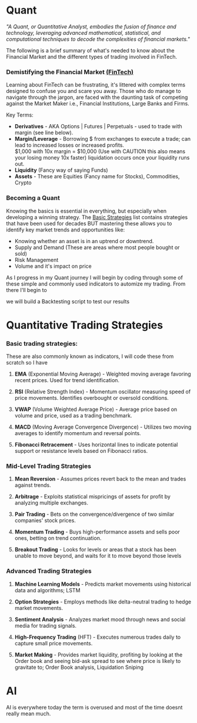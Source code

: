 # Quant

_"A Quant, or Quantitative Analyst, embodies the fusion of finance and technology, leveraging advanced mathematical, statistical, and computational techniques to decode the complexities of financial markets."_

The following is a brief summary of what's needed to know about the Financial Market and the different types of trading involved in FinTech.

### Demistifying the Financial Market [(FinTech)](https://en.wikipedia.org/wiki/Fintech#:~:text=Fintech%2C%20a%20clipped,fintech.%5B6%5D)

Learning about FinTech can be frustrating, it's littered with complex terms designed to confuse you and scare you away. Those who do manage to navigate through the jargon, are faced with the daunting task of competing against the Market Maker i.e., Financial Institutions, Large Banks and Firms.

Key Terms:

- **Derivatives** - AKA Options | Futures | Perpetuals - used to trade with margin (see line below).
- **Margin/Leverage** - Borrowing $ from exchanges to execute a trade; can lead to increased losses or increased profits.
  <br> $1,000 with 10x margin = $10,000 (Use with CAUTION this also means your losing money 10x faster) liquidation occurs once your liquidity runs out.
- **Liquidity** (Fancy way of saying Funds)
- **Assets** - These are Equities (Fancy name for Stocks), Commodities, Crypto

### Becoming a Quant

Knowing the basics is essential in everything, but especially when developing a winning strategy. The [Basic Strategies](#basic-quantitative-trading-strategies) list contains strategies that have been used for decades BUT mastering these allows you to identify key market trends and opportunities like:

- Knowing whether an asset is in an uptrend or downtrend.
- Supply and Demand (These are areas where most people bought or sold)
- Risk Management
- Volume and it's impact on price
<!-- - Support and Resistance -->

As I progress in my Quant journey I will begin by coding through some of these simple and commonly used indicators to automize my trading. From there I'll begin to

<!-- Chatgpt help me write a  -->

we will build a Backtesting script to test our results

# Quantitative Trading Strategies

### Basic trading strategies:

These are also commonly known as indicators, I will code these from scratch so I have

1. **EMA** (Exponential Moving Average) - Weighted moving average favoring recent prices. Used for trend identification.

2. **RSI** (Relative Strength Index) - Momentum oscillator measuring speed of price movements. Identifies overbought or oversold conditions.

3. **VWAP** (Volume Weighted Average Price) - Average price based on volume and price, used as a trading benchmark.

4. **MACD** (Moving Average Convergence Divergence) - Utilizes two moving averages to identify momentum and reversal points.

5. **Fibonacci Retracement** - Uses horizontal lines to indicate potential support or resistance levels based on Fibonacci ratios.

### Mid-Level Trading Strategies

1. **Mean Reversion** - Assumes prices revert back to the mean and trades against trends.

2. **Arbitrage** - Exploits statistical mispricings of assets for profit by analyzing multiple exchanges.

3. **Pair Trading** - Bets on the convergence/divergence of two similar companies' stock prices.

4. **Momentum Trading** - Buys high-performance assets and sells poor ones, betting on trend continuation.

5. **Breakout Trading** - Looks for levels or areas that a stock has been unable to move beyond, and waits for it to move beyond those levels

### Advanced Trading Strategies

1. **Machine Learning Models** - Predicts market movements using historical data and algorithms; LSTM

2. **Option Strategies** - Employs methods like delta-neutral trading to hedge market movements.

3. **Sentiment Analysis** - Analyzes market mood through news and social media for trading signals.

4. **High-Frequency Trading** (HFT) - Executes numerous trades daily to capture small price movements.

5. **Market Making** - Provides market liquidity, profiting by looking at the Order book and seeing bid-ask spread to see where price is likely to gravitate to; Order Book analysis, Liquidation Sniping

# AI

AI is everywhere today the term is overused and most of the time doesnt really mean much.
